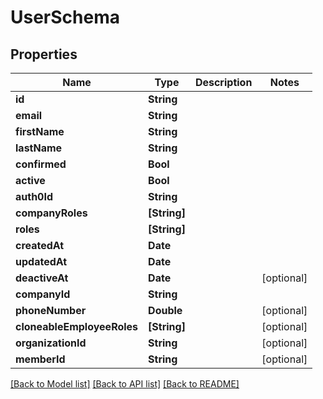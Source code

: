 # UserSchema

## Properties
Name | Type | Description | Notes
------------ | ------------- | ------------- | -------------
**id** | **String** |  | 
**email** | **String** |  | 
**firstName** | **String** |  | 
**lastName** | **String** |  | 
**confirmed** | **Bool** |  | 
**active** | **Bool** |  | 
**auth0Id** | **String** |  | 
**companyRoles** | **[String]** |  | 
**roles** | **[String]** |  | 
**createdAt** | **Date** |  | 
**updatedAt** | **Date** |  | 
**deactiveAt** | **Date** |  | [optional] 
**companyId** | **String** |  | 
**phoneNumber** | **Double** |  | [optional] 
**cloneableEmployeeRoles** | **[String]** |  | [optional] 
**organizationId** | **String** |  | [optional] 
**memberId** | **String** |  | [optional] 

[[Back to Model list]](../README.md#documentation-for-models) [[Back to API list]](../README.md#documentation-for-api-endpoints) [[Back to README]](../README.md)


